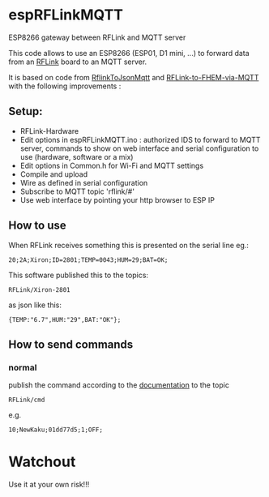 # espRFLinkMQTT
ESP8266 gateway between RFLink and MQTT server

This code allows to use an ESP8266 (ESP01, D1 mini, ...) to forward data from an [RFLink](http://rflink.nl) board to an MQTT server.

It is based on code from [RflinkToJsonMqtt](https://github.com/jit06/RflinkToJsonMqtt) and [RFLink-to-FHEM-via-MQTT](https://github.com/lubeda/RFLink-to-FHEM-via-MQTT/) with the following improvements :


## Setup:

- RFLink-Hardware
- Edit options in espRFLinkMQTT.ino : authorized IDS to forward to MQTT server, commands to show on web interface and serial configuration to use (hardware, software or a mix)
- Edit options in Common.h for Wi-Fi and MQTT settings
- Compile and upload
- Wire as defined in serial configuration
- Subscribe to MQTT topic 'rflink/#'
- Use web interface by pointing your http browser to ESP IP

## How to use

When RFLink receives something this is presented on the serial line eg.:

```
20;2A;Xiron;ID=2801;TEMP=0043;HUM=29;BAT=OK;
```

This software published this to the topics:

```
RFLink/Xiron-2801
```
as json like this:
```
{TEMP:"6.7",HUM:"29",BAT:"OK"};
```

## How to send commands
### normal

publish the command according to the [documentation](http://www.rflink.nl/blog2/protref) to the topic

```
RFLink/cmd
```

e.g.
```
10;NewKaku;01dd77d5;1;OFF;
```

# Watchout
Use it at your own risk!!!
